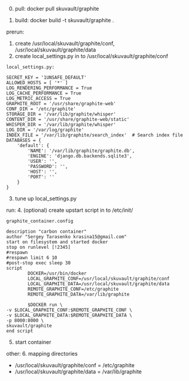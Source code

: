 0. pull:
	docker pull skuvault/graphite

0. build:
	docker build -t skuvault/graphite .

prerun:
1. create /usr/local/skuvault/graphite/conf, /usr/local/skuvault/graphite/data
2. create local_settings.py  in to /usr/local/skuvault/graphite/conf
```
local_settings.py:

SECRET_KEY = '1UNSAFE_DEFAULT'
ALLOWED_HOSTS = [ '*' ]
LOG_RENDERING_PERFORMANCE = True
LOG_CACHE_PERFORMANCE = True
LOG_METRIC_ACCESS = True
GRAPHITE_ROOT = '/usr/share/graphite-web'
CONF_DIR = '/etc/graphite'
STORAGE_DIR = '/var/lib/graphite/whisper'
CONTENT_DIR = '/usr/share/graphite-web/static'
WHISPER_DIR = '/var/lib/graphite/whisper'
LOG_DIR = '/var/log/graphite'
INDEX_FILE = '/var/lib/graphite/search_index'  # Search index file
DATABASES = {
    'default': {
        'NAME': '/var/lib/graphite/graphite.db',
        'ENGINE': 'django.db.backends.sqlite3',
        'USER': '',
        'PASSWORD': '',
        'HOST': '',
        'PORT': ''
    }
}
```
3. tune up local_settings.py

run:
4. (optional) create upstart script in to /etc/init/
```
graphite_container.config

description "carbon container"
author "Sergey Tarasenko krasina15@gmail.com"
start on filesystem and started docker
stop on runlevel [!2345]
#respawn
#respawn limit 6 10
#post-stop exec sleep 30
script
        DOCKER=/usr/bin/docker
        LOCAL_GRAPHITE_CONF=/usr/local/skuvault/graphite/conf
        LOCAL_GRAPHITE_DATA=/usr/local/skuvault/graphite/data
        REMOTE_GRAPHITE_CONF=/etc/graphite
        REMOTE_GRAPHITE_DATA=/var/lib/graphite

        $DOCKER run \
-v $LOCAL_GRAPHITE_CONF:$REMOTE_GRAPHITE_CONF \
-v $LOCAL_GRAPHITE_DATA:$REMOTE_GRAPHITE_DATA \
-p 8000:8000 \
skuvault/graphite
end script
```
5. start container

other:
6. mapping directories
- /usr/local/skuvault/graphite/conf = /etc/graphite
- /usr/local/skuvault/graphite/data = /var/lib/graphite

